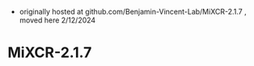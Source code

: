 * originally hosted at github.com/Benjamin-Vincent-Lab/MiXCR-2.1.7 , moved here 2/12/2024


# MiXCR-2.1.7
